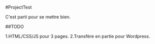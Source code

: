 #ProjectTest

C'est parti pour se mettre bien.

##TODO

1.HTML/CSS/JS pour 3 pages.
2.Transfère en partie pour Wordpress. 
